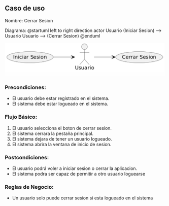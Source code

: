 ﻿## Caso de uso
Nombre: Cerrar Sesion

Diagrama:
@startuml
left to right direction
actor Usuario
(Iniciar Sesion) --> Usuario
Usuario --> (Cerrar Sesion)
@enduml

![alt text](image-3.png)

### Precondiciones:
- El usuario debe estar registrado en el sistema.
- El sistema debe estar logueado en el sistema.

### Flujo Básico:
1. El usuario selecciona el boton de cerrar sesion.
2. El sistema cerrara la pestaña principal.
3. El sistema dejara de tener un usuario logueado.
4. El sistema abrira la ventana de inicio de sesion.

### Postcondiciones:
- El usuario podrá voler a iniciar sesion o cerrar la aplicacion.
- El sistema podra ser capaz de permitir a otro usuario loguearse

### Reglas de Negocio:
- Un usuario solo puede cerrar sesion si esta logueado en el sistema

